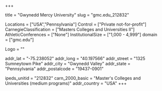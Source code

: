 
+++

title = "Gwynedd Mercy University"
slug = "gmc.edu_212832"

Locations = ["USA","Pennsylvania"]
Control = ["Private not-for-profit"]
CarnegieClassification = ["Masters Colleges and Universities II"]
AthleticConferences = ["None"]
InstitutionalSize = ["1,000 - 4,999"]
domain = ["gmc.edu"]

Logo = ""

addr_lat = "-75.238052"
addr_long = "40.197566"
addr_street = "1325 Sumneytown Pike"
addr_city = "Gwynedd Valley"
addr_state = "Pennsylvania"
addr_postalcode = "19437-0901"

ipeds_unitid = "212832"
carn_2000_basic = "Master's Colleges and Universities (medium programs)"
addr_country = "USA"
+++
    

